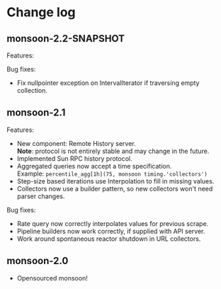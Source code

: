 Change log
====

monsoon-2.2-SNAPSHOT
----

Features:

Bug fixes:
- Fix nullpointer exception on IntervalIterator if traversing empty collection.

monsoon-2.1
----

Features:
- New component: Remote History server.  
  **Note**: protocol is not entirely stable and may change in the future.
- Implemented Sun RPC history protocol.
- Aggregated queries now accept a time specification.  
  Example: ``percentile_agg[1h](75, monsoon timing.'collectors')``
- Step-size based iterations use Interpolation to fill in missing values.
- Collectors now use a builder pattern, so new collectors won't need parser changes.

Bug fixes:
- Rate query now correctly interpolates values for previous scrape.
- Pipeline builders now work correctly, if supplied with API server.
- Work around spontaneous reactor shutdown in URL collectors.

monsoon-2.0
----

- Opensourced monsoon!
